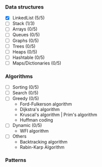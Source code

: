 ### Data structures

- [x] LinkedList (5/5)
- [ ] Stack (1/3)
- [ ] Arrays (0/5)
- [ ] Queues (0/5)
- [ ] Graphs (0/5)
- [ ] Trees (0/5)
- [ ] Heaps (0/5)
- [ ] Hashtable (0/5)
- [ ] Maps/Dictionaries (0/5)

### Algorithms

- [ ] Sorting (0/5)
- [ ] Search (0/5)
- [ ] Greedy (0/5)
    - Ford-Fulkerson algorithm
    - Dijkstra's algorithm
    - Kruscal's algorithm | Prim's algorithm
    - Huffman coding
- [ ] Dynamic (0/5)
    - WFI algorithm
- [ ] Others
  - Backtracking algorithm
  - Rabin-Karp Algorithm

### Patterns 


